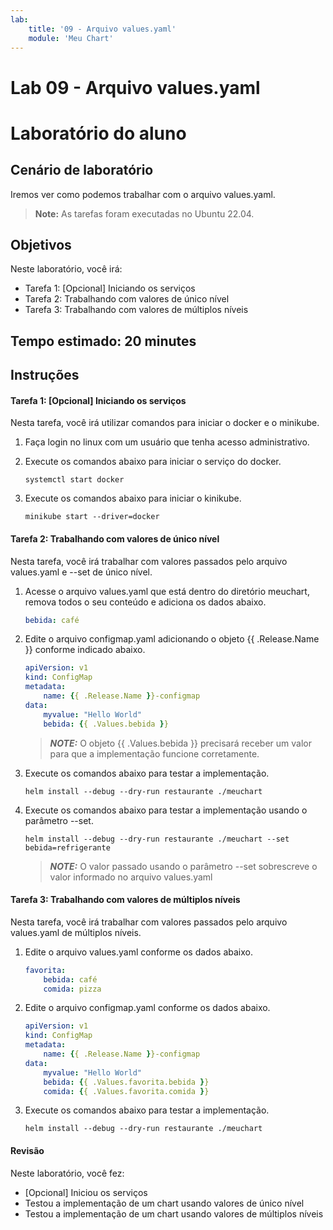 ```yaml
---
lab:
    title: '09 - Arquivo values.yaml'
    module: 'Meu Chart'
---
```


# Lab 09 - Arquivo values.yaml

# Laboratório do aluno

## Cenário de laboratório

Iremos ver como podemos trabalhar com o arquivo values.yaml.

>**Note:** As tarefas foram executadas no Ubuntu 22.04.

## Objetivos

Neste laboratório, você irá:

+ Tarefa 1: [Opcional] Iniciando os serviços
+ Tarefa 2: Trabalhando com valores de único nível
+ Tarefa 3: Trabalhando com valores de múltiplos níveis

## Tempo estimado: 20 minutes

## Instruções

#### Tarefa 1: [Opcional] Iniciando os serviços

Nesta tarefa, você irá utilizar comandos para iniciar o docker e o minikube.

1. Faça login no linux com um usuário que tenha acesso administrativo.

1. Execute os comandos abaixo para iniciar o serviço do docker.

    ```shell
    systemctl start docker
    ```

1. Execute os comandos abaixo para iniciar o kinikube.

    ```shell
    minikube start --driver=docker
    ```

#### Tarefa 2: Trabalhando com valores de único nível

Nesta tarefa, você irá trabalhar com valores passados pelo arquivo values.yaml e --set de único nível.

1. Acesse o arquivo values.yaml que está dentro do diretório meuchart, remova todos o seu conteúdo e adiciona os dados abaixo.

    ```yaml
    bebida: café
    ```

1. Edite o arquivo configmap.yaml adicionando o objeto {{ .Release.Name }} conforme indicado abaixo.

    ```yaml
    apiVersion: v1
    kind: ConfigMap
    metadata:
        name: {{ .Release.Name }}-configmap
    data:
        myvalue: "Hello World"
        bebida: {{ .Values.bebida }}
    ```
    > **_NOTE:_**  O objeto {{ .Values.bebida }} precisará receber um valor para que a implementação funcione corretamente.

1. Execute os comandos abaixo para testar a implementação.

    ```shell
    helm install --debug --dry-run restaurante ./meuchart
    ```

1. Execute os comandos abaixo para testar a implementação usando o parâmetro --set.

    ```shell
    helm install --debug --dry-run restaurante ./meuchart --set bebida=refrigerante
    ```
    > **_NOTE:_**  O valor passado usando o parâmetro --set sobrescreve o valor informado no arquivo values.yaml

#### Tarefa 3: Trabalhando com valores de múltiplos níveis

Nesta tarefa, você irá trabalhar com valores passados pelo arquivo values.yaml de múltiplos níveis.

1. Edite o arquivo values.yaml conforme os dados abaixo.

    ```yaml
    favorita:
        bebida: café
        comida: pizza
    ```

1. Edite o arquivo configmap.yaml conforme os dados abaixo.

    ```yaml
    apiVersion: v1
    kind: ConfigMap
    metadata:
        name: {{ .Release.Name }}-configmap
    data:
        myvalue: "Hello World"
        bebida: {{ .Values.favorita.bebida }}
        comida: {{ .Values.favorita.comida }}
    ```

1. Execute os comandos abaixo para testar a implementação.

    ```shell
    helm install --debug --dry-run restaurante ./meuchart
    ```

#### Revisão

Neste laboratório, você fez:

- [Opcional] Iniciou os serviços
- Testou a implementação de um chart usando valores de único nível
- Testou a implementação de um chart usando valores de múltiplos níveis